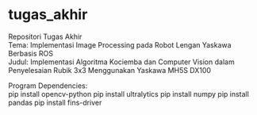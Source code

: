 # tugas_akhir
Repositori Tugas Akhir  
Tema: Implementasi Image Processing pada Robot Lengan Yaskawa Berbasis ROS  
Judul: Implementasi Algoritma Kociemba dan Computer Vision dalam Penyelesaian Rubik 3x3 Menggunakan Yaskawa MH5S DX100  

Program Dependencies:  
pip install opencv-python
pip install ultralytics
pip install numpy
pip install pandas
pip install fins-driver
